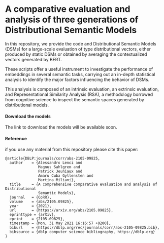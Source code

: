 # A comparative evaluation and analysis of three generations of Distributional Semantic Models

In this repository, we provide the code and Distributional Semantic Models (DSMs) for a large-scale evaluation of type distributional vectors, either produced by static DSMs or obtained by averaging the contextualized vectors generated by BERT. 

These scripts offer a useful instrument to investigate the performance of embeddings in several semantic tasks, carrying out an in-depth statistical analysis to identify the major factors influencing the behavior of DSMs. 

This analysis is composed of an intrinsic evaluation, an extrinsic evaluation, and Representational Similarity Analysis (RSA), a methodology borrowed from cognitive science to inspect the semantic spaces generated by distributional models. 

#### Download the models
The link to download the models will be available soon.


#### Reference
if you use any material from this repository please cite this paper:
```
@article{DBLP:journals/corr/abs-2105-09825,
  author    = {Alessandro Lenci and
               Magnus Sahlgren and
               Patrick Jeuniaux and
               Amaru Cuba Gyllensten and
               Martina Miliani},
  title     = {A comprehensive comparative evaluation and analysis of Distributional
               Semantic Models},
  journal   = {CoRR},
  volume    = {abs/2105.09825},
  year      = {2021},
  url       = {https://arxiv.org/abs/2105.09825},
  eprinttype = {arXiv},
  eprint    = {2105.09825},
  timestamp = {Mon, 31 May 2021 16:16:57 +0200},
  biburl    = {https://dblp.org/rec/journals/corr/abs-2105-09825.bib},
  bibsource = {dblp computer science bibliography, https://dblp.org}
}
```
